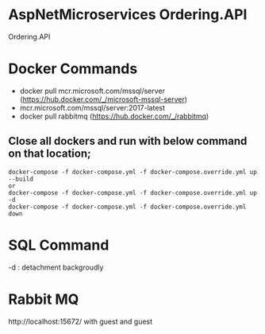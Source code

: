 # AspNetMicroservices Ordering.API
Ordering.API

# Docker Commands
 - docker pull mcr.microsoft.com/mssql/server  (https://hub.docker.com/_/microsoft-mssql-server)
 - mcr.microsoft.com/mssql/server:2017-latest
 - docker pull rabbitmq (https://hub.docker.com/_/rabbitmq)

## Close all dockers and run with below command on that location;

	docker-compose -f docker-compose.yml -f docker-compose.override.yml up --build
	or
	docker-compose -f docker-compose.yml -f docker-compose.override.yml up -d
	docker-compose -f docker-compose.yml -f docker-compose.override.yml down


# SQL Command
 -d :  detachment backgroudly

 
# Rabbit MQ
http://localhost:15672/ with guest and guest
  